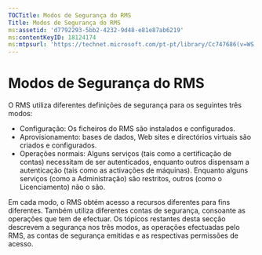 ```yaml
---
TOCTitle: Modos de Segurança do RMS
Title: Modos de Segurança do RMS
ms:assetid: 'd7792293-5bb2-4232-9d48-e81e87ab6219'
ms:contentKeyID: 18124174
ms:mtpsurl: 'https://technet.microsoft.com/pt-pt/library/Cc747686(v=WS.10)'
---
```


Modos de Segurança do RMS
=========================

O RMS utiliza diferentes definições de segurança para os seguintes três modos:

-   Configuração: Os ficheiros do RMS são instalados e configurados.
-   Aprovisionamento: bases de dados, Web sites e directórios virtuais são criados e configurados.
-   Operações normais: Alguns serviços (tais como a certificação de contas) necessitam de ser autenticados, enquanto outros dispensam a autenticação (tais como as activações de máquinas). Enquanto alguns serviços (como a Administração) são restritos, outros (como o Licenciamento) não o são.

Em cada modo, o RMS obtém acesso a recursos diferentes para fins diferentes. Também utiliza diferentes contas de segurança, consoante as operações que tem de efectuar. Os tópicos restantes desta secção descrevem a segurança nos três modos, as operações efectuadas pelo RMS, as contas de segurança emitidas e as respectivas permissões de acesso.

